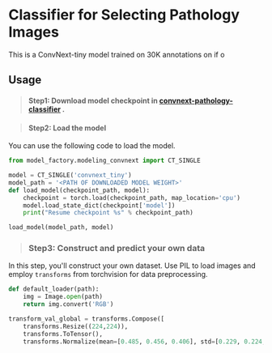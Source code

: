 # Classifier for Selecting Pathology Images



This is a ConvNext-tiny model trained on 30K annotations on if o

## Usage

> #### Step1: Download model checkpoint in [convnext-pathology-classifier](https://huggingface.co/jamessyx/convnext-pathology-classifier) .



> #### Step2: Load the model

You can use the following code to load the model.

```python
from model_factory.modeling_convnext import CT_SINGLE

model = CT_SINGLE('convnext_tiny')
model_path = '<PATH OF DOWNLOADED MODEL WEIGHT>'
def load_model(checkpoint_path, model):
    checkpoint = torch.load(checkpoint_path, map_location='cpu')
    model.load_state_dict(checkpoint['model'])
    print("Resume checkpoint %s" % checkpoint_path)

load_model(model_path, model)
```



> ### Step3: Construct and predict your own data

In this step, you'll construct your own dataset. Use PIL to load images and employ `transforms` from torchvision for data preprocessing.

```python
def default_loader(path):
    img = Image.open(path)
    return img.convert('RGB')

transform_val_global = transforms.Compose([
    transforms.Resize((224,224)),
    transforms.ToTensor(),
    transforms.Normalize(mean=[0.485, 0.456, 0.406], std=[0.229, 0.224, 0.225])])
```

